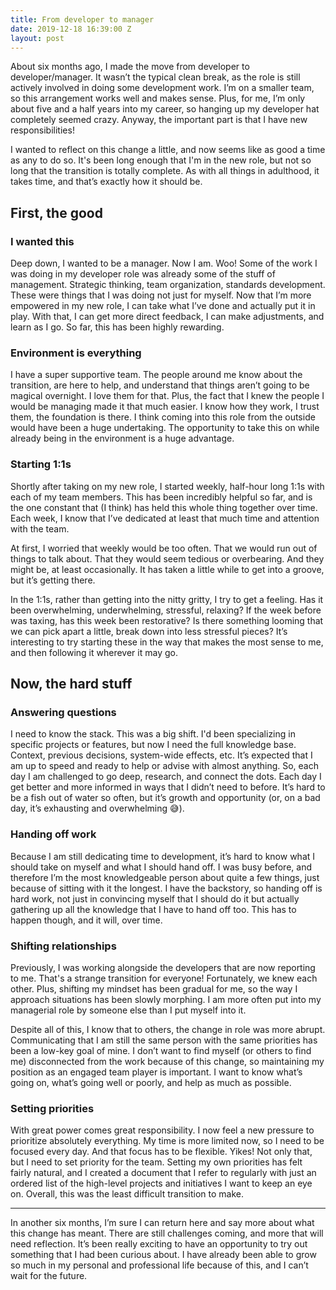 ```yaml
---
title: From developer to manager
date: 2019-12-18 16:39:00 Z
layout: post
---
```


About six months ago, I made the move from developer to developer/manager. It wasn’t the typical clean break, as the role is still actively involved in doing some development work. I’m on a smaller team, so this arrangement works well and makes sense. Plus, for me, I’m only about five and a half years into my career, so hanging up my developer hat completely seemed crazy. Anyway, the important part is that I have new responsibilities!

I wanted to reflect on this change a little, and now seems like as good a time as any to do so. It's been long enough that I'm in the new role, but not so long that the transition is totally complete. As with all things in adulthood, it takes time, and that’s exactly how it should be.

## First, the good

### I wanted this

Deep down, I wanted to be a manager. Now I am. Woo! Some of the work I was doing in my developer role was already some of the stuff of management. Strategic thinking, team organization, standards development. These were things that I was doing not just for myself. Now that I’m more empowered in my new role, I can take what I’ve done and actually put it in play. With that, I can get more direct feedback, I can make adjustments, and learn as I go. So far, this has been highly rewarding.

### Environment is everything

I have a super supportive team. The people around me know about the transition, are here to help, and understand that things aren’t going to be magical overnight. I love them for that. Plus, the fact that I knew the people I would be managing made it that much easier. I know how they work, I trust them, the foundation is there. I think coming into this role from the outside would have been a huge undertaking. The opportunity to take this on while already being in the environment is a huge advantage.

### Starting 1:1s

Shortly after taking on my new role, I started weekly, half-hour long 1:1s with each of my team members. This has been incredibly helpful so far, and is the one constant that (I think) has held this whole thing together over time. Each week, I know that I’ve dedicated at least that much time and attention with the team.

At first, I worried that weekly would be too often. That we would run out of things to talk about. That they would seem tedious or overbearing. And they might be, at least occasionally. It has taken a little while to get into a groove, but it’s getting there.

In the 1:1s, rather than getting into the nitty gritty, I try to get a feeling. Has it been overwhelming, underwhelming, stressful, relaxing? If the week before was taxing, has this week been restorative? Is there something looming that we can pick apart a little, break down into less stressful pieces? It’s interesting to try starting these in the way that makes the most sense to me, and then following it wherever it may go.

## Now, the hard stuff

### Answering questions

I need to know the stack. This was a big shift. I'd been specializing in specific projects or features, but now I need the full knowledge base. Context, previous decisions, system-wide effects, etc. It’s expected that I am up to speed and ready to help or advise with almost anything. So, each day I am challenged to go deep, research, and connect the dots. Each day I get better and more informed in ways that I didn’t need to before. It’s hard to be a fish out of water so often, but it’s growth and opportunity (or, on a bad day, it’s exhausting and overwhelming 😅).

### Handing off work

Because I am still dedicating time to development, it’s hard to know what I should take on myself and what I should hand off. I was busy before, and therefore I’m the most knowledgeable person about quite a few things, just because of sitting with it the longest. I have the backstory, so handing off is hard work, not just in convincing myself that I should do it but actually gathering up all the knowledge that I have to hand off too. This has to happen though, and it will, over time.

### Shifting relationships

Previously, I was working alongside the developers that are now reporting to me. That's a strange transition for everyone! Fortunately, we knew each other. Plus, shifting my mindset has been gradual for me, so the way I approach situations has been slowly morphing. I am more often put into my managerial role by someone else than I put myself into it.

Despite all of this, I know that to others, the change in role was more abrupt. Communicating that I am still the same person with the same priorities has been a low-key goal of mine. I don’t want to find myself (or others to find me) disconnected from the work because of this change, so maintaining my position as an engaged team player is important. I want to know what’s going on, what’s going well or poorly, and help as much as possible.

### Setting priorities

With great power comes great responsibility. I now feel a new pressure to prioritize absolutely everything. My time is more limited now, so I need to be focused every day. And that focus has to be flexible. Yikes! Not only that, but I need to set priority for the team. Setting my own priorities has felt fairly natural, and I created a document that I refer to regularly with just an ordered list of the high-level projects and initiatives I want to keep an eye on. Overall, this was the least difficult transition to make.

----------

In another six months, I’m sure I can return here and say more about what this change has meant. There are still challenges coming, and more that will need reflection. It’s been really exciting to have an opportunity to try out something that I had been curious about. I have already been able to grow so much in my personal and professional life because of this, and I can’t wait for the future.